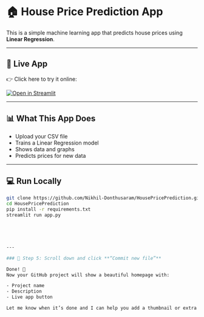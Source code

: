 # 🏠 House Price Prediction App

This is a simple machine learning app that predicts house prices using **Linear Regression**.

---

## 🚀 Live App

👉 Click here to try it online:

[![Open in Streamlit](https://static.streamlit.io/badges/streamlit_badge_black_white.svg)](https://housepriceprediction-daxszczwjnjx3y8wgcrsqm.streamlit.app/)

---

## 📊 What This App Does

- Upload your CSV file
- Trains a Linear Regression model
- Shows data and graphs
- Predicts prices for new data

---

## 💻 Run Locally

```bash
git clone https://github.com/Nikhil-Donthusaram/HousePricePrediction.git
cd HousePricePrediction
pip install -r requirements.txt
streamlit run app.py





---

### 🔹 Step 5: Scroll down and click **“Commit new file”**

Done! 🎉  
Now your GitHub project will show a beautiful homepage with:

- Project name  
- Description  
- Live app button  

Let me know when it’s done and I can help you add a thumbnail or extra features if you want! 💪
